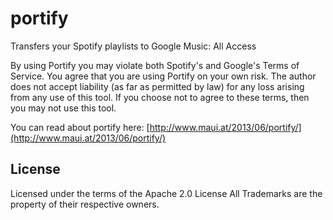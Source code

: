 portify
=======

Transfers your Spotify playlists to Google Music: All Access

By using Portify you may violate both Spotify's and Google's Terms of Service. You agree that
you are using Portify on your own risk. The author does not accept liability (as far as permitted by law) for any loss arising from any use of this tool.
If you choose not to agree to these terms, then you may not use this tool.

You can read about portify here: [http://www.maui.at/2013/06/portify/](http://www.maui.at/2013/06/portify/)

License
-------

Licensed under the terms of the Apache 2.0 License
All Trademarks are the property of their respective owners.